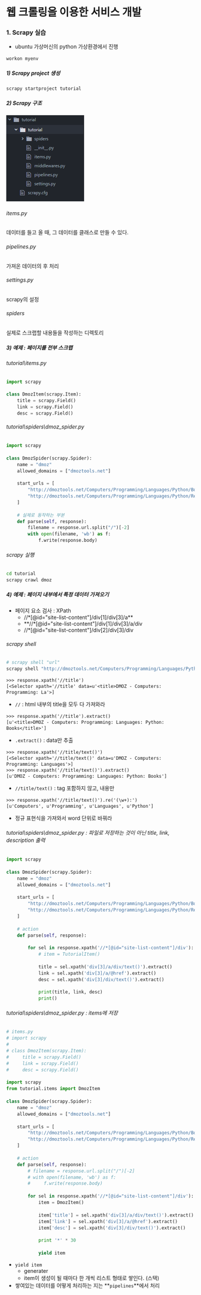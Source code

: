# 웹 크롤링을 이용한 서비스 개발

### 1. Scrapy 실습

- ubuntu 가상머신의 python 가상환경에서 진행

```bash
workon myenv
```



##### 1) Scrapy project 생성

```bash
scrapy startproject tutorial
```



##### 2) Scrapy 구조 

![scrapyproject](scrapyproject.png)



###### items.py

데이터를 들고 올 때, 그 데이터를 클래스로 만들 수 있다.



###### pipelines.py

가져온 데이터의 후 처리



###### settings.py

scrapy의 설정



###### spiders

실제로 스크랩할 내용들을 작성하는 디렉토리



##### 3) 예제 : 페이지를 전부 스크랩

###### tutorial\items.py

```python
import scrapy

class DmozItem(scrapy.Item):
    title = scrapy.Field()
    link = scrapy.Field()
    desc = scrapy.Field()
```



###### tutorial\spiders\dmoz_spider.py

```python
import scrapy

class DmozSpider(scrapy.Spider):
    name = "dmoz"
    allowed_domains = ["dmoztools.net"]

    start_urls = [
        "http://dmoztools.net/Computers/Programming/Languages/Python/Books/",
        "http://dmoztools.net/Computers/Programming/Languages/Python/Resources/"
    ]

    # 실제로 동작하는 부분
    def parse(self, response):
        filename = response.url.split("/")[-2]
        with open(filename, 'wb') as f:
            f.write(response.body)
```



###### scrapy 실행

```bash
cd tutorial
scrapy crawl dmoz
```



##### 4) 예제 : 페이지 내부에서 특정 데이터 가져오기

- 페이지 요소 검사 : XPath
  - //*[@id="site-list-content"]/div[1]/div[3]/a**
  - **//*[@id="site-list-content"]/div[1]/div[3]/a/div
  - //*[@id="site-list-content"]/div[2]/div[3]/div





###### scrapy shell

```bash
# scrapy shell "url"
scrapy shell "http://dmoztools.net/Computers/Programming/Languages/Python/Books/"
```

```shell
>>> response.xpath('//title')
[<Selector xpath='//title' data=u'<title>DMOZ - Computers: Programming: La'>]

```

- `//` : html 내부의 title을 모두 다 가져와라



```shell
>>> response.xpath('//title').extract()
[u'<title>DMOZ - Computers: Programming: Languages: Python: Books</title>']
```

- `.extract()` : data만 추출





```shell
>>> response.xpath('//title/text()')
[<Selector xpath='//title/text()' data=u'DMOZ - Computers: Programming: Languages'>]
>>> response.xpath('//title/text()').extract()
[u'DMOZ - Computers: Programming: Languages: Python: Books']
```

- `//title/text()` : tag 포함하지 않고, 내용만





```shell
>>> response.xpath('//title/text()').re('(\w+):')
[u'Computers', u'Programming', u'Languages', u'Python']
```

- 정규 표현식을 가져와서 word 단위로 바꿔라



###### tutorial\spiders\dmoz_spider.py : 파일로 저장하는 것이 아닌 title, link, description 출력

```python
import scrapy

class DmozSpider(scrapy.Spider):
    name = "dmoz"
    allowed_domains = ["dmoztools.net"]

    start_urls = [
        "http://dmoztools.net/Computers/Programming/Languages/Python/Books/",
        "http://dmoztools.net/Computers/Programming/Languages/Python/Resources/"
    ]

    # action
    def parse(self, response):

        for sel in response.xpath('//*[@id="site-list-content"]/div'):
            # item = TutorialItem()

            title = sel.xpath('div[3]/a/div/text()').extract()
            link = sel.xpath('div[3]/a/@href').extract()
            desc = sel.xpath('div[3]/div/text()').extract()

            print(title, link, desc)
            print()

```



###### tutorial\spiders\dmoz_spider.py : items에 저장

```python
# items.py
# import scrapy
#
# class DmozItem(scrapy.Item):
#     title = scrapy.Field()
#     link = scrapy.Field()
#     desc = scrapy.Field()

import scrapy
from tutorial.items import DmozItem

class DmozSpider(scrapy.Spider):
    name = "dmoz"
    allowed_domains = ["dmoztools.net"]

    start_urls = [
        "http://dmoztools.net/Computers/Programming/Languages/Python/Books/",
        "http://dmoztools.net/Computers/Programming/Languages/Python/Resources/"
    ]

    # action
    def parse(self, response):
        # filename = response.url.split("/")[-2]
        # with open(filename, 'wb') as f:
        #     f.write(response.body)

        for sel in response.xpath('//*[@id="site-list-content"]/div'):
            item = DmozItem()

            item['title'] = sel.xpath('div[3]/a/div/text()').extract()
            item['link'] = sel.xpath('div[3]/a/@href').extract()
            item['desc'] = sel.xpath('div[3]/div/text()').extract()

            print '*' * 30

            yield item
```

- `yield item`
  - generater
  - item이 생성이 될 때마다 한 개씩 리스트 형태로 쌓인다. (스택)
- 쌓여있는 데이터를 어떻게 처리하는 지는 **`pipelines`**에서 처리



